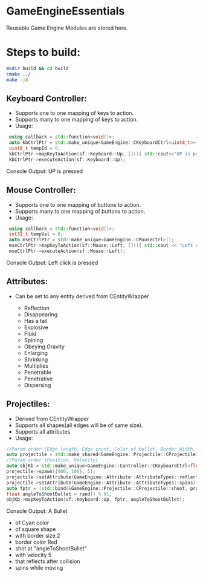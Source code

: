 # GameEngineEssentials
Reusable Game Engine Modules are stored here. 

# Steps to build:

```bash
mkdir build && cd build
cmake ../
make -j8
```

## Keyboard Controller:
* Supports one to one mapping of keys to action.
* Supports many to one mapping of keys to action.
* Usage: 
```cpp
 using callback = std::function<void()>;
 auto kbCtrlPtr = std::make_unique<GameEngine::CKeyboardCtrl<uint8_t>>();
 uint8_t tempId = 0;
 kbCtrlPtr->mapKeyToAction(sf::Keyboard::Up, [](){ std::cout<<"UP is pressed"<<std::endl; &tempId}, );
 kbCtrlPtr->executeAction(sf::Keyboard::Up); 
```
 Console Output: UP is pressed

## Mouse Controller:
* Supports one to one mapping of buttons to action.
* Supports many to one mapping of buttons to action.
* Usage: 
```cpp
 using callback = std::function<void()>;
 int32_t tempVal = 0;
 auto mseCtrlPtr = std::make_unique<GameEngine::CMouseCtrl>();
 mseCtrlPtr->mapKeyToAction(sf::Mouse::Left, [](){ std::cout << "Left click is pressed" << std::endl; }, &tempVal);
 mseCtrlPtr->executeAction(sf::Mouse::Left); 
```
 Console Output: Left click is pressed
## Attributes:
* Can be set to any entity derived from CEntityWrapper<Entity>
  * Reflection
  * Disappearing
  * Has a tail
  * Explosive
  * Fluid
  * Spining
  * Obeying Gravity
  * Enlarging
  * Shrinking
  * Multiplies
  * Penetrable
  * Penetrative
  * Dispersing

## Projectiles:
* Derived from CEntityWrapper<Entity>
* Supports all shapes(all edges will be of same size).
* Supports all attributes
* Usage: 
```cpp
//Param order {Edge length, Edge count, Color of bullet, Border Width, Color of Border}
auto projectile = std::make_shared<GameEngine::Projectile::CProjectile>(6.f, 4, sf::Color::Cyan, 2, sf::Color::Red));
//Param order {Position, Velocity}
auto objKb = std::make_unique<GameEngine::Controller::CKeyboardCtrl<float>>();
projectile->spawn({400, 100}, 5);
projectile->setAttribute(GameEngine::Attribute::AttributeTypes::reflects);
projectile->setAttribute(GameEngine::Attribute::AttributeTypes::spins);
auto fptr = (std::bind(&GameEngine::Projectile::CProjectile::shoot, projectile, std::placeholders::_1));
float angleToShootBullet = rand() % 91;
objKb->mapKeyToAction(sf::Keyboard::Up, fptr, angleToShootBullet);
```
 Console Output: 
 A Bullet 
* of Cyan color
* of square shape 
* with border size 2
* border color Red
* shot at "angleToShootBullet" 
* with velocity 5 
* that reflects after collision
* spins while moving

